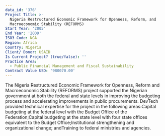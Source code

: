 ```yaml
---
data_id: '376'
Project Title: >-
  Nigeria Restructured Economic Framework for Openness, Reform, and
  Macroeconomic Stability (REFORMS)
Start Year: '2005'
End Year: '2009'
ISO3 Code: NGA
Region: Africa
Country: Nigeria
Client/ Donor: USAID
Is Current Project? (true/false): ''
Practice Area:
  - Public Financial Management and Fiscal Sustainability
Contract Value USD: '980070.00'
---
```

The Nigeria Restructured Economic Framework for Openness, Reform and Macroeconomic Stability (REFORMS) project supported the Nigerian government at both the federal and state levels in improving the budgeting process and accelerating improvements in public procurements. DevTech provided technical expertise for the project in the following areas:Capital budgeting at the federal level with the Budget Office of the Federation;Capital budgeting at the state level with four state offices equivalent to the Budget Office;Institutional strengthening and organizational change; andTraining to federal ministries and agencies.